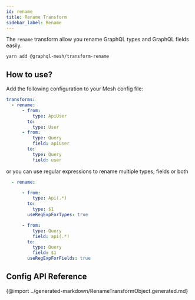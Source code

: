 ```yaml
---
id: rename
title: Rename Transform
sidebar_label: Rename
---
```


The `rename` transform allow you rename GraphQL types and GraphQL fields easily. 

```
yarn add @graphql-mesh/transform-rename
```

## How to use?

Add the following configuration to your Mesh config file:

```yml
transforms:
  - rename:
      - from: 
          type: ApiUser
        to: 
          type: User
      - from: 
          type: Query
          field: apiUser
        to: 
          type: Query
          field: user
```

or you can use regular expressions to rename multiple types, fields or both

```yml
  - rename:

      - from: 
          type: Api(.*)
        to: 
          type: $1
        useRegExpForTypes: true

      - from: 
          type: Query
          field: api(.*)
        to: 
          type: Query
          field: $1
        useRegExpForFields: true

```

## Config API Reference

{@import ../generated-markdown/RenameTransformObject.generated.md}
